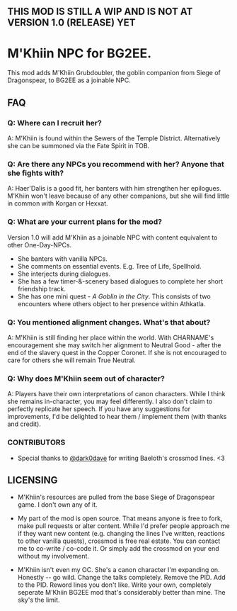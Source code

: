 ## THIS MOD IS STILL A WIP AND IS NOT AT VERSION 1.0 (RELEASE) YET

# M'Khiin NPC for BG2EE. 
This mod adds M'Khiin Grubdoubler, the goblin companion from Siege of Dragonspear, to BG2EE as a joinable NPC. 

## FAQ

### Q: Where can I recruit her? 

A: M'Khiin is found within the Sewers of the Temple District. Alternatively she can be summoned via the Fate Spirit in TOB. 

### Q: Are there any NPCs you recommend with her? Anyone that she fights with?

A: Haer'Dalis is a good fit, her banters with him strengthen her epilogues. M'Khiin won't leave because of any other companions, but she will find little in common with Korgan or Hexxat. 

### Q: What are your current plans for the mod? 

Version 1.0 will add M'Khiin as a joinable NPC with content equivalent to other One-Day-NPCs. 
* She banters with vanilla NPCs. 
* She comments on essential events. E.g. Tree of Life, Spellhold. 
* She interjects during dialogues.
* She has a few timer-&-scenery based dialogues to complete her short friendship track. 
* She has one mini quest - *A Goblin in the City*. This consists of two encounters where others object to her presence within Athkatla. 

### Q: You mentioned alignment changes. What's that about? 

A: M'Khiin is still finding her place within the world. With CHARNAME's encouragement she may switch her alignment to Neutral Good - after the end of the slavery quest in the Copper Coronet. If she is not encouraged to care for others she will remain True Neutral.

### Q: Why does M'Khiin seem out of character?

A: Players have their own interpretations of canon characters. While I think she remains in-character, you may feel differently. I also don't claim to perfectly replicate her speech. If you have any suggestions for improvements, I'd be delighted to hear them / implement them (with thanks and credit). 

### CONTRIBUTORS

* Special thanks to [@dark0dave](https://github.com/dark0dave/BaeBG2) for writing Baeloth's crossmod lines. <3 

## LICENSING
* M'Khiin's resources are pulled from the base Siege of Dragonspear game. I don't own any of it.

* My part of the mod is open source. That means anyone is free to fork, make pull requests or alter content. While I'd prefer people approach me if they want new content (e.g. changing the lines I've written, reactions to other vanilla quests), crossmod is free real estate. You can contact me to co-write / co-code it. Or simply add the crossmod on your end without my involvement.

* M'Khiin isn't even my OC. She's a canon character I'm expanding on. Honestly -- go wild. Change the talks completely. Remove the PID. Add to the PID. Reword lines you don't like. Write your own, completely seperate M'Khiin BG2EE mod that's considerably better than mine. The sky's the limit. 

